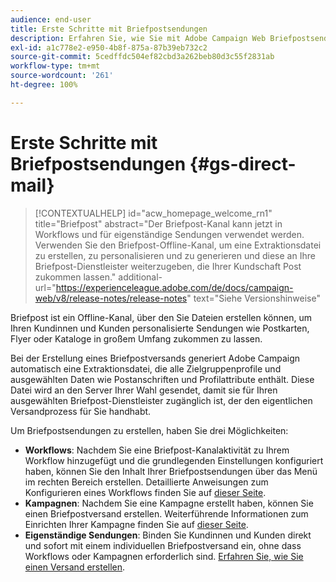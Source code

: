 ```yaml
---
audience: end-user
title: Erste Schritte mit Briefpostsendungen
description: Erfahren Sie, wie Sie mit Adobe Campaign Web Briefpostsendungen erstellen und durchführen.
exl-id: a1c778e2-e950-4b8f-875a-87b39eb732c2
source-git-commit: 5cedffdc504ef82cbd3a262beb80d3c55f2831ab
workflow-type: tm+mt
source-wordcount: '261'
ht-degree: 100%

---
```


# Erste Schritte mit Briefpostsendungen {#gs-direct-mail}

>[!CONTEXTUALHELP]
>id="acw_homepage_welcome_rn1"
>title="Briefpost"
>abstract="Der Briefpost-Kanal kann jetzt in Workflows und für eigenständige Sendungen verwendet werden. Verwenden Sie den Briefpost-Offline-Kanal, um eine Extraktionsdatei zu erstellen, zu personalisieren und zu generieren und diese an Ihre Briefpost-Dienstleister weiterzugeben, die Ihrer Kundschaft Post zukommen lassen."
>additional-url="https://experienceleague.adobe.com/de/docs/campaign-web/v8/release-notes/release-notes" text="Siehe Versionshinweise"


Briefpost ist ein Offline-Kanal, über den Sie Dateien erstellen können, um Ihren Kundinnen und Kunden personalisierte Sendungen wie Postkarten, Flyer oder Kataloge in großem Umfang zukommen zu lassen.

Bei der Erstellung eines Briefpostversands generiert Adobe Campaign automatisch eine Extraktionsdatei, die alle Zielgruppenprofile und ausgewählten Daten wie Postanschriften und Profilattribute enthält. Diese Datei wird an den Server Ihrer Wahl gesendet, damit sie für Ihren ausgewählten Briefpost-Dienstleister zugänglich ist, der den eigentlichen Versandprozess für Sie handhabt.

Um Briefpostsendungen zu erstellen, haben Sie drei Möglichkeiten:

* **Workflows**: Nachdem Sie eine Briefpost-Kanalaktivität zu Ihrem Workflow hinzugefügt und die grundlegenden Einstellungen konfiguriert haben, können Sie den Inhalt Ihrer Briefpostsendungen über das Menü im rechten Bereich erstellen. Detaillierte Anweisungen zum Konfigurieren eines Workflows finden Sie auf [dieser Seite](../workflows/gs-workflow-creation.md).
* **Kampagnen**: Nachdem Sie eine Kampagne erstellt haben, können Sie einen Briefpostversand erstellen. Weiterführende Informationen zum Einrichten Ihrer Kampagne finden Sie auf [dieser Seite](../campaigns/gs-campaigns.md).
* **Eigenständige Sendungen**: Binden Sie Kundinnen und Kunden direkt und sofort mit einem individuellen Briefpostversand ein, ohne dass Workflows oder Kampagnen erforderlich sind. [Erfahren Sie, wie Sie einen Versand erstellen](../msg/gs-deliveries.md).

<!--
<table style="table-layout:fixed"><tr style="border: 0;">
<td>
<a href="create-push.md">
<img alt="Lead" src="assets/do-not-localize/push_create.jpeg">
</a>
<div><a href="create-push.md"><strong>Create a push delivery</strong>
</div>
<p>
</td>
<td>
<a href="content-push.md">
<img alt="Infrequent" src="assets/do-not-localize/push_design.jpeg">
</a>
<div>
<a href="content-push.md"><strong>Design a push delivery<strong></strong></a>
</div>
<p></td>
<td>
<a href="send-push.md">
<img alt="Validation" src="assets/do-not-localize/push_send.jpeg">
</a>
<div>
<a href="send-push.md"><strong>Send a push delivery</strong></a>
</div>
<p>
</td>
<td>
<a href="send-push.md">
<img alt="Validation" src="assets/do-not-localize/push_report.jpeg">
</a>
<div>
<a href="send-push.md"><strong>Push delivery report</strong></a>
</div>
<p>
</td>
</tr></table>
-->

